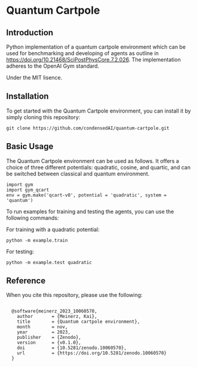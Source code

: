 Quantum Cartpole
=========

Introduction
------------

Python implementation of a quantum cartpole environment which can be used for benchmarking and developing of agents as outline in https://doi.org/10.21468/SciPostPhysCore.7.2.026. The implementation adheres to the OpenAI Gym standard.

Under the MIT lisence.

Installation
------------

To get started with the Quantum Cartpole environment, you can install it by simply cloning this repository:

```
git clone https://github.com/condensedAI/quantum-cartpole.git
```
Basic Usage
------------

The Quantum Cartpole environment can be used as follows. It offers a choice of three different potentials: quadratic, cosine, and quartic, and can be switched between classical and quantum environment.

```
import gym
import gym_qcart
env = gym.make('qcart-v0', potential = 'quadratic', system = 'quantum')
```
To run examples for training and testing the agents, you can use the following commands:

For training with a quadratic potential:
```
python -m example.train
```

For testing:
```
python -m example.test quadratic
```

Reference
---------

When you cite this repository, please use the following:

```

  @software{meinerz_2023_10060570,
    author       = {Meinerz, Kai},
    title        = {Quantum cartpole environment},
    month        = nov,
    year         = 2023,
    publisher    = {Zenodo},
    version      = {v0.1.0},
    doi          = {10.5281/zenodo.10060570},
    url          = {https://doi.org/10.5281/zenodo.10060570}
  }
```
